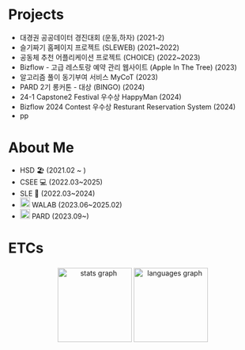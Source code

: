 # Projects
- 대경권 공공데이터 경진대회 (운동,하자) (2021-2)
- 슬기짜기 홈페이지 프로젝트 (SLEWEB) (2021~2022)
- 공동체 추천 어플리케이션 프로젝트 (CHOICE) (2022~2023)
- Bizflow - 고급 레스토랑 예약 관리 웹사이트 (Apple In The Tree) (2023)
- 알고리즘 풀이 동기부여 서비스 MyCoT (2023)
- PARD 2기 롱커톤 - 대상 (BINGO) (2024)
- 24-1 Capstone2 Festival 우수상 HappyMan (2024)
- Bizflow 2024 Contest 우수상 Resturant Reservation System (2024)
- pp

# About Me
- HSD 🏖 (2021.02 ~ )
- CSEE 💻 (2022.03~2025)
- SLE 🐍 (2022.03~2024)
- <img src="https://github.com/Cocomong98/Cocomong98/assets/90203932/1eec0d28-d054-4e25-9907-20598c2690fd.png" width="20" height="20"/> WALAB (2023.06~2025.02)
- <img src="https://github.com/Cocomong98/Cocomong98/assets/90203932/b1156c18-47a5-4cef-aebc-c06851b02831.png" width="20" height="20"/> PARD (2023.09~)

# ETCs

###

<div align="center">
  <img src="https://github-readme-stats.vercel.app/api?username=cocomong98&hide_title=false&hide_rank=false&show_icons=true&include_all_commits=true&count_private=true&disable_animations=false&theme=dracula&locale=en&hide_border=false" height="150" alt="stats graph"  />
  <img src="https://github-readme-stats.vercel.app/api/top-langs?username=cocomong98&locale=en&hide_title=false&layout=compact&card_width=320&langs_count=5&theme=dracula&hide_border=false" height="150" alt="languages graph"  />
</div>

###

<!---
Cocomong98/Cocomong98 is a ✨ special ✨ repository because its `README.md` (this file) appears on your GitHub profile.
You can click the Preview link to take a look at your changes.
--->
